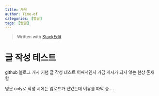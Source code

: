 ```yaml
---
title: 제목
author: Time-of
categories: [뻘글]
tags: [뻘글]
---
```




> Written with [StackEdit](https://stackedit.io/).
# 글 작성 테스트
github 블로그 개시 기념 글 작성 테스트
어째서인지 가끔 게시가 되지 않는 현상 존재함

영문 only로 작성 시에는 업로드가 됬었는데 이유를 파악 중 ...

